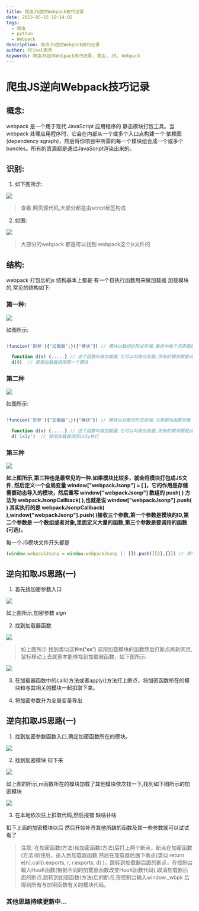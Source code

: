 ```yaml
---
title: 爬虫JS逆向Webpack技巧记录
date: 2023-05-15 10:14:02
tags:
  - 爬虫
  - python
  - Webpack
description: 爬虫JS逆向Webpack技巧记录
author: PFinal南丞
keywords: 爬虫JS逆向Webpack技巧记录, 爬虫, JS, Webpack
---
```

# 爬虫JS逆向Webpack技巧记录

## 概念:
  
  webpack 是一个用于现代 JavaScript 应用程序的 静态模块打包工具。当 webpack 处理应用程序时，它会在内部从一个或多个入口点构建一个 依赖图(dependency sgraph)，然后将你项目中所需的每一个模块组合成一个或多个 bundles。所有的资源都是通过JavaScript渲染出来的。

## 识别:

1. 如下图所示: 

![](https://raw.githubusercontent.com/pfinal-nc/iGallery/master/blog/202305151419884.png)


> 查看 网页源代码,大部分都是由script标签构成

2. 如图:

![](https://raw.githubusercontent.com/pfinal-nc/iGallery/master/blog/202305160910831.png)

> 大部分的webpack 都是可以找到 webpack这个js文件的


## 结构:

webpack 打包后的js 结构基本上都是 有一个自执行函数用来做加载器 加载模块的,常见的结构如下:

### 第一种:

![](https://raw.githubusercontent.com/pfinal-nc/iGallery/master/blog/202305160951192.png)


如图所示:

```js

!funcion('形参'){"加载器";}(["模块"]) // 模块以数组的形式存储,数组中每个元素都是函数

```

```js
  function d(n) {.....} // 这个函数叫做加载器,也可以叫做分发器,所有的模块都是从这个函数加载并执行.
  d(0)  // 使用加载器调用第一个模块

```

### 第二种

![](https://raw.githubusercontent.com/pfinal-nc/iGallery/master/blog/202305160944584.png)

如图所示:

```js

!funcion('形参'){"加载器";}({"模块"}) // 模块以对象的形式存储,元素都为函数对象

```

```js
  function d(n) {.....} // 这个函数叫做加载器,也可以叫做分发器,所有的模块都是从这个函数加载并执行.
  d('1x2y')  // 使用加载器调用1x2y执行

```

### 第三种

![](https://raw.githubusercontent.com/pfinal-nc/iGallery/master/blog/202305161006212.png)

**如上图所示,第三种也是最常见的一种.如果模块比较多，就会将模块打包成JS文件, 然后定义一个全局变量 window["webpackJsonp"] = [ ]，它的作用是存储需要动态导入的模块，然后重写 window["webpackJsonp"] 数组的 push( ) 方法为 webpackJsonpCallback( ),也就是说 window["webpackJsonp"].push( ) 其实执行的是 webpackJsonpCallback( ),window["webpackJsonp"].push( )接收三个参数,第一个参数是模块的ID,第二个参数是 一个数组或者对象,里面定义大量的函数,第三个参数是要调用的函数(可选)。**

每一个JS模块文件开头都是

```js
(window.webpackJsonp = window.webpackJsonp || []).push([[2],{}]) // 其中 2 是模块的id  {} 中是要调用的函数对象

```

## 逆向扣取JS思路(一)

1. 首先找加密参数入口

![](https://raw.githubusercontent.com/pfinal-nc/iGallery/master/blog/202305161020050.png)

如上图所示,加密参数 *sign*

2. 找到加载器函数

![](https://raw.githubusercontent.com/pfinal-nc/iGallery/master/blog/202305161035140.png)

> 如上图所示 找到类似这种**n('xx')** 调用加载模块的函数然后打断点刷新网页,鼠标移动上去就基本能够找到加载器函数，如下图所示:

![](https://raw.githubusercontent.com/pfinal-nc/iGallery/master/blog/202305161038581.png)


3. 在加载器函数中的call()方法或者apply()方法打上断点，将加密函数所在的模块和与其相关的模块一起扣取下来。


4. 将加密参数升为全局变量导出


## 逆向扣取JS思路(一)

1. 找到加密参数函数入口,确定加密函数所在的模块。

![](https://raw.githubusercontent.com/pfinal-nc/iGallery/master/blog/202305161044042.png)

2. 找到加密模块 扣下来

![](https://raw.githubusercontent.com/pfinal-nc/iGallery/master/blog/202305161050194.png)

如上图的所示,m函数所在的模块加载了其他模块依次找一下,找到如下图所示的加密模块

![](https://raw.githubusercontent.com/pfinal-nc/iGallery/master/blog/202305161052841.png)

3. 在本地依次往上扣取代码,然后报错 缺啥补啥

扣下上面的加密模块以后 然后开始补齐其他所缺的函数及其一些参数就可以试试看了


> 注意: 在加密函数(方法)和加密函数(方法)后打上两个断点，断点在加密函数(方法)断住后，追入到加载器函数,然后在加载器后面下断点(类似 return e[n].call(r.exports, r, r.exports, d) )，跳转到加载器后面的断点，在控制台输入HooK函数(根据不同的加载器函数改变HooK函数代码),取消加载器后面的断点,跳转到加密函数(方法)后的断点,在控制台输入window._wbpk
后得到所有与加密函数有关的模块代码。


### 其他思路持续更新中...